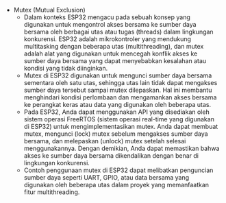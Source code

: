 - Mutex (Mutual Exclusion)
  - Dalam konteks ESP32 mengacu pada sebuah konsep yang digunakan untuk mengontrol akses bersama ke sumber daya bersama oleh berbagai utas atau tugas (threads) dalam lingkungan konkurensi. ESP32 adalah mikrokontroler yang mendukung multitasking dengan beberapa utas (multithreading), dan mutex adalah alat yang digunakan untuk mencegah konflik akses ke sumber daya bersama yang dapat menyebabkan kesalahan atau kondisi yang tidak diinginkan.
  - Mutex di ESP32 digunakan untuk mengunci sumber daya bersama sementara oleh satu utas, sehingga utas lain tidak dapat mengakses sumber daya tersebut sampai mutex dilepaskan. Hal ini membantu menghindari kondisi perlombaan dan mengamankan akses bersama ke perangkat keras atau data yang digunakan oleh beberapa utas.
  - Pada ESP32, Anda dapat menggunakan API yang disediakan oleh sistem operasi FreeRTOS (sistem operasi real-time yang digunakan di ESP32) untuk mengimplementasikan mutex. Anda dapat membuat mutex, mengunci (lock) mutex sebelum mengakses sumber daya bersama, dan melepaskan (unlock) mutex setelah selesai menggunakannya. Dengan demikian, Anda dapat memastikan bahwa akses ke sumber daya bersama dikendalikan dengan benar di lingkungan konkurensi.
  - Contoh penggunaan mutex di ESP32 dapat melibatkan penguncian sumber daya seperti UART, GPIO, atau data bersama yang digunakan oleh beberapa utas dalam proyek yang memanfaatkan fitur multithreading.
